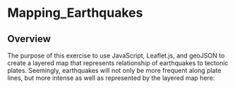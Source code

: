 # Mapping_Earthquakes

## Overview 

The purpose of this exercise to use JavaScript, Leaflet.js, and geoJSON to create a layered map that represents relationship of earthquakes to tectonic plates. 
Seemingly, earthquakes will not only be more frequent along plate lines, but more intense as well as represented by the layered map here: 


